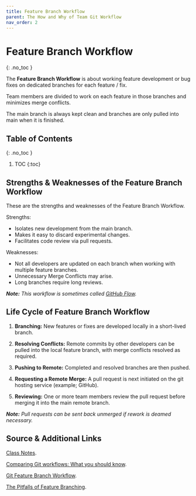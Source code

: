 ```yaml
---
title: Feature Branch Workflow
parent: The How and Why of Team Git Workflow
nav_order: 2
---
```


<!-- prettier-ignore-start -->

# Feature Branch Workflow
{: .no_toc }

The **Feature Branch Workflow** is about working feature development or bug fixes on dedicated branches for each feature / fix.

Team members are divided to work on each feature in those branches and minimizes merge conflicts.

The main branch is always kept clean and branches are only pulled into main when it is finished.

## Table of Contents
{: .no_toc }

1. TOC
{:toc}

<!-- prettier-ignore-end -->

## Strengths & Weaknesses of the Feature Branch Workflow

These are the strengths and weaknesses of the Feature Branch Workflow.

Strengths:
- Isolates new development from the main branch.
- Makes it easy to discard experimental changes.
- Facilitates code review via pull requests.

Weaknesses:
- Not all developers are updated on each branch when working with multiple feature branches.
- Unnecessary Merge Conflicts may arise.
- Long branches require long reviews.

_**Note:** This workflow is sometimes called [GitHub Flow](https://docs.github.com/en/get-started/using-github/github-flow)._

## Life Cycle of Feature Branch Workflow

1. **Branching:** New features or fixes are developed locally in a short-lived branch.

2. **Resolving Conflicts:** Remote commits by other developers can be pulled into the local feature branch, with merge conflicts resolved as required.

3. **Pushing to Remote:** Completed and resolved branches are then pushed.

4. **Requesting a Remote Merge:** A pull request is next initiated on the git hosting service (example; GitHub).

5. **Reviewing:** One or more team members review the pull request before merging it into the main remote branch.

_**Note:** Pull requests can be sent back unmerged if rework is deamed necessary._

## Source & Additional Links

[Class Notes](https://learn.rrc.ca/d2l/le/content/645955/viewContent/10531991/View).

[Comparing Git workflows: What you should know](https://www.atlassian.com/git/tutorials/comparing-workflows).

[Git Feature Branch Workflow](https://www.atlassian.com/git/tutorials/comparing-workflows/feature-branch-workflow).

[The Pitfalls of Feature Branching](https://www.cloudbees.com/blog/pitfalls-feature-branching).